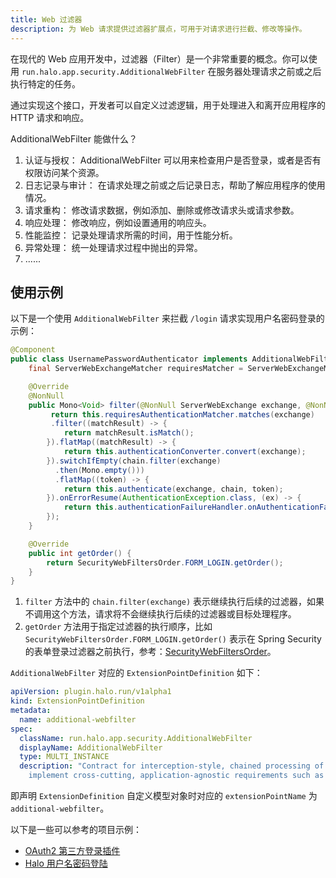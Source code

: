 ```yaml
---
title: Web 过滤器
description: 为 Web 请求提供过滤器扩展点，可用于对请求进行拦截、修改等操作。
---
```


在现代的 Web 应用开发中，过滤器（Filter）是一个非常重要的概念。你可以使用 `run.halo.app.security.AdditionalWebFilter` 在服务器处理请求之前或之后执行特定的任务。

通过实现这个接口，开发者可以自定义过滤逻辑，用于处理进入和离开应用程序的 HTTP 请求和响应。

AdditionalWebFilter 能做什么？

1. 认证与授权： AdditionalWebFilter 可以用来检查用户是否登录，或者是否有权限访问某个资源。
2. 日志记录与审计： 在请求处理之前或之后记录日志，帮助了解应用程序的使用情况。
3. 请求重构： 修改请求数据，例如添加、删除或修改请求头或请求参数。
4. 响应处理： 修改响应，例如设置通用的响应头。
5. 性能监控： 记录处理请求所需的时间，用于性能分析。
6. 异常处理： 统一处理请求过程中抛出的异常。
7. ......

## 使用示例

以下是一个使用 `AdditionalWebFilter` 来拦截 `/login` 请求实现用户名密码登录的示例：

```java
@Component
public class UsernamePasswordAuthenticator implements AdditionalWebFilter {
    final ServerWebExchangeMatcher requiresMatcher = ServerWebExchangeMatchers.pathMatchers(HttpMethod.POST, "/login");

    @Override
    @NonNull
    public Mono<Void> filter(@NonNull ServerWebExchange exchange, @NonNull WebFilterChain chain) {
         return this.requiresAuthenticationMatcher.matches(exchange)
         .filter((matchResult) -> {
            return matchResult.isMatch();
        }).flatMap((matchResult) -> {
            return this.authenticationConverter.convert(exchange);
        }).switchIfEmpty(chain.filter(exchange)
          .then(Mono.empty()))
          .flatMap((token) -> {
            return this.authenticate(exchange, chain, token);
        }).onErrorResume(AuthenticationException.class, (ex) -> {
            return this.authenticationFailureHandler.onAuthenticationFailure(new WebFilterExchange(exchange, chain), ex);
        });
    }

    @Override
    public int getOrder() {
        return SecurityWebFiltersOrder.FORM_LOGIN.getOrder();
    }
}
```

1. `filter` 方法中的 `chain.filter(exchange)` 表示继续执行后续的过滤器，如果不调用这个方法，请求将不会继续执行后续的过滤器或目标处理程序。
2. `getOrder` 方法用于指定过滤器的执行顺序，比如 `SecurityWebFiltersOrder.FORM_LOGIN.getOrder()` 表示在 Spring Security 的表单登录过滤器之前执行，参考：[SecurityWebFiltersOrder](https://github.com/spring-projects/spring-security/blob/main/config/src/main/java/org/springframework/security/config/web/server/SecurityWebFiltersOrder.java)。

`AdditionalWebFilter` 对应的 `ExtensionPointDefinition` 如下：

```yaml
apiVersion: plugin.halo.run/v1alpha1
kind: ExtensionPointDefinition
metadata:
  name: additional-webfilter
spec:
  className: run.halo.app.security.AdditionalWebFilter
  displayName: AdditionalWebFilter
  type: MULTI_INSTANCE
  description: "Contract for interception-style, chained processing of Web requests that may be used to 
    implement cross-cutting, application-agnostic requirements such as security, timeouts, and others."
```

即声明 `ExtensionDefinition` 自定义模型对象时对应的 `extensionPointName` 为 `additional-webfilter`。

以下是一些可以参考的项目示例：

- [OAuth2 第三方登录插件](https://github.com/halo-sigs/plugin-oauth2)
- [Halo 用户名密码登陆](https://github.com/halo-dev/halo/blob/main/application/src/main/java/run/halo/app/security/authentication/login/UsernamePasswordAuthenticator.java)
